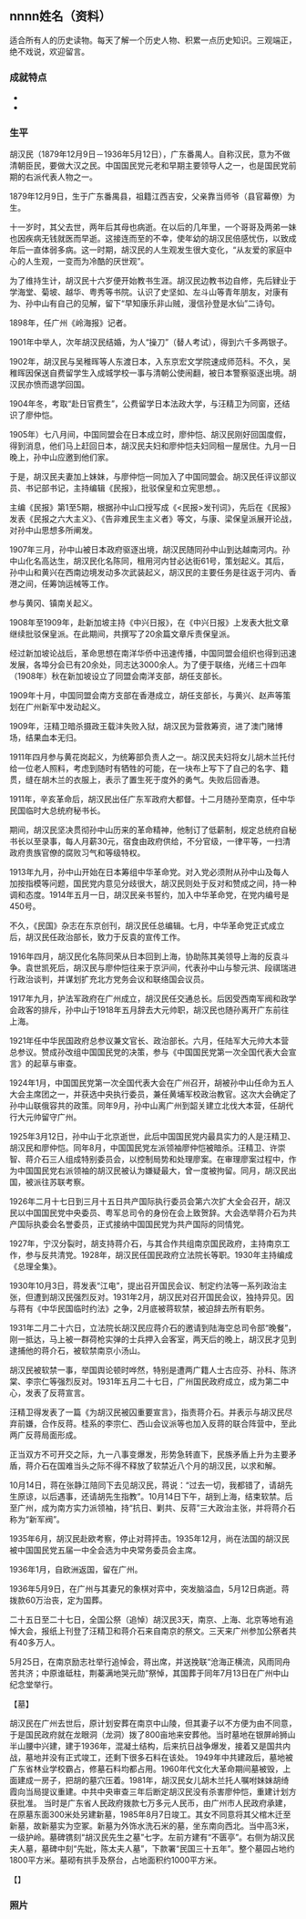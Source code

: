 ## nnnn姓名（资料）

适合所有人的历史读物。每天了解一个历史人物、积累一点历史知识。三观端正，绝不戏说，欢迎留言。  

### 成就特点

- ​
- ​


### 生平

胡汉民（1879年12月9日－1936年5月12日），广东番禺人。自称汉民，意为不做清朝臣民，要做大汉之民。中国国民党元老和早期主要领导人之一，也是国民党前期的右派代表人物之一。



1879年12月9日，生于广东番禺县，祖籍江西吉安，父亲靠当师爷（县官幕僚）为生。

十一岁时，其父去世，两年后其母也病逝。在以后的几年里，一个哥哥及两弟一妹也因疾病无钱就医而早逝。这接连而至的不幸，使年幼的胡汉民倍感忧伤，以致成年后一直体弱多病。这一时期，胡汉民的人生观发生很大变化，“从友爱的家庭中心的人生观，一变而为冷酷的厌世观”。

为了维持生计，胡汉民十六岁便开始教书生涯。胡汉民边教书边自修，先后肄业于学海堂、菊坡、越华、粤秀等书院。认识了史坚如、左斗山等青年朋友，对康有为、孙中山有自己的见解，留下“早知康乐非山贼，漫信孙登是水仙”二诗句。



1898年，任广州《岭海报》记者。

1901年中举人，次年胡汉民结婚，为人“操刀”（替人考试），得到六千多两银子。

1902年，胡汉民与吴稚晖等人东渡日本，入东京宏文学院速成师范科。不久，吴稚晖因保送自费留学生入成城学校一事与清朝公使闹翻，被日本警察驱逐出境。胡汉民亦愤而退学回国。



1904年冬，考取“赴日官费生”，公费留学日本法政大学，与汪精卫为同窗，还结识了廖仲恺。

1905年）七八月间，中国同盟会在日本成立时，廖仲恺、胡汉民刚好回国度假，得到消息，他们马上赶回日本，胡汉民夫妇和廖仲恺夫妇同租一屋居住。九月一日晚上，孙中山应邀到他们家。

于是，胡汉民夫妻加上妹妹，与廖仲恺一同加入了中国同盟会。胡汉民任评议部议员、书记部书记，主持编辑《民报》，批驳保皇和立宪思想。。

主编《民报》第1至5期，根据孙中山口授写成《<民报>发刊词》，先后在《民报》发表《民报之六大主义》、《告非难民生主义者》等文，与康、梁保皇派展开论战，对孙中山思想多所阐发。



1907年三月，孙中山被日本政府驱逐出境，胡汉民随同孙中山到达越南河内。孙中山化名高达生，胡汉民化名陈同，租用河内甘必达街61号，策划起义。其后，孙中山和黄兴在西南边境发动多次武装起义，胡汉民的主要任务是往返于河内、香港之间，任筹饷运械等工作。

参与黄冈、镇南关起义。

1908年至1909年，赴新加坡主持《中兴日报》，在《中兴日报》上发表大批文章继续批驳保皇派。在此期间，共撰写了20余篇文章斥责保皇派。

经过新加坡论战后，革命思想在南洋华侨中迅速传播，中国同盟会组织也得到迅速发展，各埠分会已有20余处，同志达3000余人。为了便于联络，光绪三十四年（1908年）秋在新加坡设立了同盟会南洋支部，胡任支部长。

1909年十月，中国同盟会南方支部在香港成立，胡任支部长，与黄兴、赵声等策划在广州新军中发动起义。

1909年，汪精卫暗杀摄政王载沣失败入狱，胡汉民为营救筹资，进了澳门赌博场，结果血本无归。

1911年四月参与黄花岗起义，为统筹部负责人之一。胡汉民夫妇将女儿胡木兰托付给一位老人照料，考虑到随时有牺牲的可能，在一块布上写下了自己的名字、籍贯，缝在胡木兰的衣服上，表示了置生死于度外的勇气。失败后回香港。



1911年，辛亥革命后，胡汉民出任广东军政府大都督。十二月随孙至南京，任中华民国临时大总统府秘书长。

期间，胡汉民坚决贯彻孙中山历来的革命精神，他制订了低薪制，规定总统府自秘书长以至录事，每人月薪30元，宿食由政府供给，不分官级，一律平等，一扫清政府贵族官僚的腐败习气和等级特权。



1913年九月，孙中山开始在日本筹组中华革命党。对入党必须附从孙中山及每人加按指模等问题，国民党内意见分歧很大，胡汉民则处于反对和赞成之间，持一种调和态度。1914年五月一日，胡汉民亲书誓约，加入中华革命党，在党内编号是450号。

不久，《民国》杂志在东京创刊，胡汉民任总编辑。七月，中华革命党正式成立后，胡汉民任政治部长，致力于反袁的宣传工作。

1916年四月，胡汉民化名陈同荣从日本回到上海，协助陈其美领导上海的反袁斗争。袁世凯死后，胡汉民与廖仲恺往来于京沪间，代表孙中山与黎元洪、段祺瑞进行政治谈判，并谋划扩充北方党务会议和联络国会议员。



1917年九月，护法军政府在广州成立，胡汉民任交通总长。后因受西南军阀和政学会政客的排斥，孙中山于1918年五月辞去大元帅职，胡汉民也随孙离开广东前往上海。



1921年任中华民国政府总参议兼文官长、政治部长。六月，任陆军大元帅大本营总参议。赞成孙改组中国国民党的决策，参与《中国国民党第一次全国代表大会宣言》的起草与审查。



1924年1月，中国国民党第一次全国代表大会在广州召开，胡被孙中山任命为五人大会主席团之一，并获选中央执行委员，兼任黄埔军校政治教官。这次大会确定了孙中山联俄容共的政策。同年9月，孙中山离广州到韶关建立北伐大本营，任胡代行大元帅留守广州。



1925年3月12日，孙中山于北京逝世，此后中国国民党内最具实力的人是汪精卫、胡汉民和廖仲恺。同年8月，中国国民党左派领袖廖仲恺被暗杀。汪精卫、许崇智、蒋介石三人组成特别委员会，以控制局势和处理廖案。在审理廖案过程中，作为中国国民党右派领袖的胡汉民被认为嫌疑最大，曾一度被拘留。同月，胡汉民出国，被派往苏联考察。

1926年二月十七日到三月十五日共产国际执行委员会第六次扩大全会召开，胡汉民以中国国民党中央委员、粤军总司令的身份在会上致贺辞。大会选举蒋介石为共产国际执委会名誉委员，正式接纳中国国民党为共产国际的同情党。



1927年，宁汉分裂时，胡支持蒋介石，与其合作共组南京国民政府，主持南京工作，参与反共清党。1928年，胡汉民任国民政府立法院长等职。1930年主持编成《总理全集》。



1930年10月3日，蒋发表“江电”，提出召开国民会议、制定约法等一系列政治主张，但遭到胡汉民强烈反对。1931年2月，胡汉民对召开国民会议，独持异见。因与蒋有《中华民国临时约法》之争，2月底被蒋软禁，被迫辞去所有职务。

1931年二月二十六日，立法院长胡汉民应蒋介石的邀请到陆海空总司令部“晚餐”，刚一抵达，马上被一群荷枪实弹的士兵押入会客室，两天后的晚上，胡汉民才见到逮捕他的蒋介石，被软禁南京小汤山。

胡汉民被软禁一事，举国舆论顿时哗然，特别是遭两广籍人士古应芬、孙科、陈济棠、李宗仁等强烈反对。1931年五月二十七日，广州国民政府成立，成为第二中心，发表了反蒋宣言。

汪精卫得发表了一篇《为胡汉民被囚重要宣言》，指责蒋介石。并表示与胡汉民尽弃前嫌，合作反蒋。桂系的李宗仁、西山会议派等也加入反蒋的联合阵营中，至此两广反蒋局面形成。

正当双方不可开交之际，九一八事变爆发，形势急转直下，民族矛盾上升为主要矛盾，蒋介石在国难当头之际不得不释放了软禁近八个月的胡汉民，以求和解。

10月14日，蒋在张静江陪同下去见胡汉民，蒋说：“过去一切，我都错了，请胡先生原谅，以后遇事，还请胡先生指教”。10月14日下午，胡到上海，结束软禁。后至广州，成为南方实力派领袖，持“抗日、剿共、反蒋”三大政治主张，并将蒋介石称为“新军阀”。



1935年6月，胡汉民赴欧考察，停止对蒋抨击。1935年12月，尚在法国的胡汉民被中国国民党五届一中全会选为中央常务委员会主席。

1936年1月，自欧洲返国，留在广州。



1936年5月9日，在广州与其妻兄的象棋对弈中，突发脑溢血，5月12日病逝。蒋拨款60万治丧，定为国葬。

二十五日至二十七日，全国公祭（追悼）胡汉民3天，南京、上海、北京等地有追悼大会，报纸上刊登了汪精卫和蒋介石来自南京的祭文。三天来广州参加公祭者共有40多万人。

5月25日，在南京励志社举行追悼会，蒋出席，并送挽联“沧海正横流，风雨同舟苦共济；中原谁砥柱，荆蓁满地哭元勋”祭悼，其国葬于同年7月13日在广州中山纪念堂举行。



【墓】

胡汉民在广州去世后，原计划安葬在南京中山陵，但其妻子以不方便为由不同意，于是国民政府就在龙眼洞（龙洞）拨了800亩地来安葬他。当时墓地在银屏岭狮山半山腰中兴建，建于1936年，混凝土结构，后来抗日战争爆发，接着又是国共内战，墓地并没有正式竣工，还剩下很多石料在该处。
1949年中共建政后，墓地被广东省林业学校霸占，修墓石料均都占用。1960年代文化大革命期间墓被毁，上面建成一房子，把胡的墓穴压着。1981年，胡汉民女儿胡木兰托人嘱咐妹妹胡绮霞向当局提议重建。中共中央审查三年后断定胡汉民没有杀害廖仲恺，重建计划方获批准。
当时是广东省人民政府拨款七万多元人民币，由广州市人民政府承建，在原墓东面300米处另建新墓，1985年8月7日竣工。其女不同意将其父棺木迁至新墓，故新墓实为空冢。新墓为外饰水洗石米的墓，坐东南向西北。当中高3米，一级护岭。墓碑镌刻“胡汉民先生之墓”七字。左前方建有“不匮亭”。右侧为胡汉民夫人墓，墓碑中刻“先妣，陈太夫人墓”，下款署“民国三十五年”。整个墓园占地约1800平方米。墓砌有拱手及祭台，占地面积约1000平方米。









【】

### 照片

